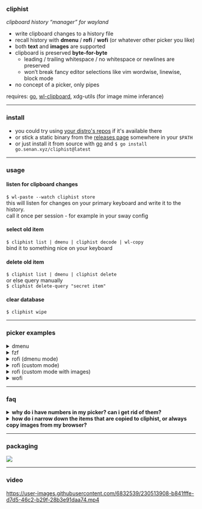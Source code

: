 ### cliphist

_clipboard history “manager” for wayland_

- write clipboard changes to a history file
- recall history with **dmenu** / **rofi** / **wofi** (or whatever other picker you like)
- both **text** and **images** are supported
- clipboard is preserved **byte-for-byte**
  - leading / trailing whitespace / no whitespace or newlines are
    preserved
  - won’t break fancy editor selections like vim wordwise, linewise,
    block mode
- no concept of a picker, only pipes

requires: [go](https://golang.org/),
[wl-clipboard](https://github.com/bugaevc/wl-clipboard), xdg-utils (for
image mime inferance)

---

### install

- you could try using [your distro's repos](#packaging) if it's available there
- or stick a static binary from the [releases page](https://github.com/sentriz/cliphist/releases) somewhere in your `$PATH`
- or just install it from source with [go](https://go.dev/doc/install) and `$ go install go.senan.xyz/cliphist@latest`

---

### usage

#### listen for clipboard changes

`$ wl-paste --watch cliphist store`  
this will listen for changes on your primary keyboard and write it to
the history.  
call it once per session - for example in your sway config

#### select old item

`$ cliphist list | dmenu | cliphist decode | wl-copy`  
bind it to something nice on your keyboard

#### delete old item

`$ cliphist list | dmenu | cliphist delete`  
or else query manually  
`$ cliphist delete-query "secret item"`

#### clear database

`$ cliphist wipe`

---

### picker examples

<details>
<summary>dmenu</summary>

`cliphist list | dmenu | cliphist decode | wl-copy`

</details>

<details>
<summary>fzf</summary>

`cliphist list | fzf | cliphist decode | wl-copy`

</details>

<details>
<summary>rofi (dmenu mode)</summary>

`cliphist list | rofi -dmenu | cliphist decode | wl-copy`

</details>

<details>
<summary>rofi (custom mode)</summary>

`rofi -modi clipboard:/path/to/cliphist-rofi -show clipboard`

(requires [contrib/cliphist-rofi](https://github.com/sentriz/cliphist/blob/master/contrib/cliphist-rofi))

</details>

<details>
<summary>rofi (custom mode with images)</summary>

`rofi -modi clipboard:/path/to/cliphist-rofi-img -show clipboard -show-icons`

(requires [contrib/cliphist-rofi-img](https://github.com/sentriz/cliphist/blob/master/contrib/cliphist-rofi-img))

</details>

<details>
  <summary>wofi</summary>

  `cliphist list | wofi -S dmenu | cliphist decode | wl-copy`

  Example config for sway:
```
exec wl-paste --watch cliphist store
bindsym Mod1+p exec cliphist list | wofi -S dmenu | cliphist decode | wl-copy
```
</details>

---

### faq

<details>
<summary><strong>why do i have numbers in my picker? can i get rid of them?</strong></summary>

it's important that a line prefixed with a number is piped into `cliphist decode`. this number is used to lookup in the database the exact original selection that you made, with all leading, trailing, non printable etc whitespace presevered. none of that will not be shown in the preview output of `cliphist list`

since the format of `cliphist list` is `"<id>\t<100 char preview>"`, and most pickers consider `"\t"` to be column seperator, you can try to just select column number 2

```shell
# fzf
cliphist list | fzf -d $'\t' --with-nth 2 | cliphist decode | wl-copy
```

```shell
# rofi
cliphist list | rofi -dmenu -display-columns 2 | cliphist decode | wl-copy
```

```shell
# wofi
# it kind of works but breaks with quotes in the original selection. i recommend not trying to hide the column with wofi
cliphist list | wofi --dmenu --pre-display-cmd "echo '%s' | cut -f 2" | cliphist decode | wl-copy
```

</details>

<details>
<summary><strong>how do i narrow down the items that are copied to cliphist, or always copy images from my browser?</strong></summary>

it's also possible to run `wl-paste --watch` several times for multiple mime types

for example in your window manager's startup you could run

```
wl-paste --type text --watch cliphist store
wl-paste --type image --watch cliphist store
```

now you should have text and raw image data available in your history. make sure you have xdg-utils installed too

</details>

---

### packaging

[![](https://repology.org/badge/vertical-allrepos/cliphist.svg?columns=4)](https://repology.org/project/cliphist/versions)

---

### video

<https://user-images.githubusercontent.com/6832539/230513908-b841fffe-d7d5-46c2-b29f-28b3e91daa74.mp4>

